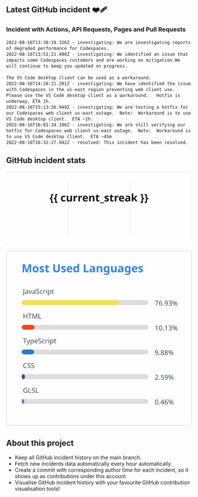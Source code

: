 ## Latest GitHub incident ❤️‍🩹

### Incident with Actions, API Requests, Pages and Pull Requests

```
2022-08-16T13:38:19.326Z - investigating: We are investigating reports of degraded performance for Codespaces.
2022-08-16T13:51:21.490Z - investigating: We identified an issue that impacts some Codespaces customers and are working on mitigation.We will continue to keep you updated on progress.

The VS Code desktop client can be used as a workaround.
2022-08-16T14:28:21.201Z - investigating: We have identified the issue with Codespaces in the us-east region preventing web client use.  Please use the VS Code desktop client as a workaround.   Hotfix is underway, ETA 1h.
2022-08-16T15:13:26.949Z - investigating: We are testing a hotfix for our Codespaces web client us-east outage.  Note:  Workaround is to use VS Code desktop client.  ETA ~1h.
2022-08-16T16:01:34.106Z - investigating: We are still verifying our hotfix for Codespaces web client us-east outage.  Note:  Workaround is to use VS Code desktop client.  ETA ~45m
2022-08-16T16:32:27.942Z - resolved: This incident has been resolved.

```

## GitHub incident stats

<!-- Total incidents

Total incidents (Last year)

Total downtime (Last year)

SLA (Last year) -->

![GitHub Streak](streak.svg)


<!-- Most downed date (monday - sunday) -->

![Top Langs](top.svg)

## About this project

- Keep all GitHub incident history on the main branch.
- Fetch new incidents data automatically every hour automatically.
- Create a commit with corresponding author time for each incident, so it shows up as contributions under this account.
- Visualise GitHub incident history with your favourite GitHub contribution visualisation tools!